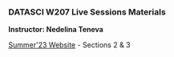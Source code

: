 ### DATASCI W207 Live Sessions Materials 

**Instructor: Nedelina Teneva**

[Summer'23 Website](https://docs.google.com/document/d/e/2PACX-1vQj2Au2YWcgnlT6MWG54GXlZKNbsqySdbzExsB_odFOmlr114bPwcWuaIf0xN7HM99E8OURZZ664wQD/pub) - Sections 2 & 3 
